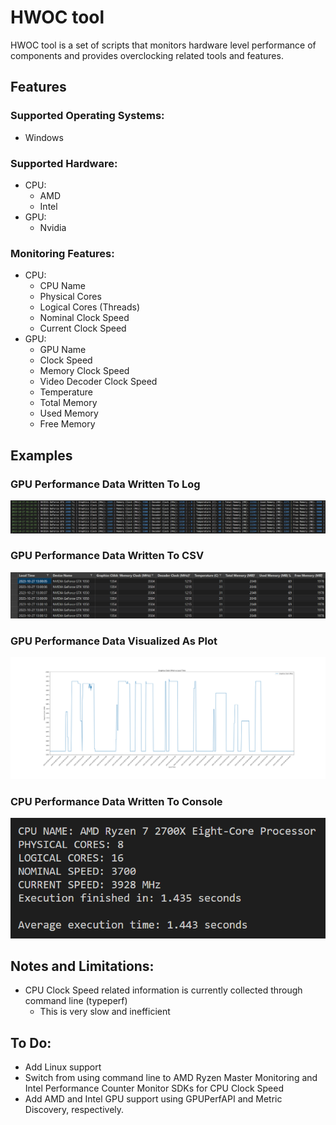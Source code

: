 # HWOC tool
HWOC tool is a set of scripts that monitors hardware level performance of components and provides overclocking related tools and features.

## Features
### Supported Operating Systems:
- Windows
### Supported Hardware:
- CPU:
  - AMD
  - Intel 
- GPU:
  - Nvidia
### Monitoring Features:
- CPU:
  - CPU Name
  - Physical Cores
  - Logical Cores (Threads)
  - Nominal Clock Speed
  - Current Clock Speed
- GPU:
  - GPU Name
  - Clock Speed
  - Memory Clock Speed
  - Video Decoder Clock Speed
  - Temperature
  - Total Memory
  - Used Memory
  - Free Memory
## Examples
### GPU Performance Data Written To Log
![box](examples/nvml_test_log_example.png)
### GPU Performance Data Written To CSV
![box](examples/nvml_test_csv_example.png)
### GPU Performance Data Visualized As Plot
![box](examples/data_to_plot_example.png)
### CPU Performance Data Written To Console
![box](examples/hwoc_tool_cpu_example.png)
## Notes and Limitations:
- CPU Clock Speed related information is currently collected through command line (typeperf)
  - This is very slow and inefficient
## To Do:
- Add Linux support
- Switch from using command line to AMD Ryzen Master Monitoring and Intel Performance Counter Monitor SDKs for CPU Clock Speed
- Add AMD and Intel GPU support using GPUPerfAPI and Metric Discovery, respectively.
